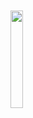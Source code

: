 <img src="https://user-images.githubusercontent.com/72668825/157886662-bc878688-9e04-49c9-8296-b1c582514139.png" style="float: left; width: 20%; height: 20%; margin-top: 10px;" >

